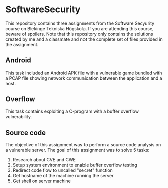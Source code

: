 # SoftwareSecurity

This repository contains three assignments from the Software Secyurity course on Blekinge Tekniska Högskola.
If you are attending this course, beware of spoilers.
Note that this repository only contains the solutions created by me and a classmate and not the complete set of files provided  in the assignment.

## Android
This task included an Android APK file with a vulnerable game bundled with a PCAP file showing network communication between the application and a host.

## Overflow
This task contains exploiting a C-program with a buffer overflow vulnerability.

## Source code
The objective of this assignment was to perform a source code analysis on a vulnerable server. The goal of this assignment was to solve 5 tasks:
  1. Research about CVE and CWE
  2. Setup system environment to enable buffer overflow testing
  3. Redirect code flow to uncalled "secret" function
  4. Get hostname of the machine running the server
  5. Get shell on server machine
